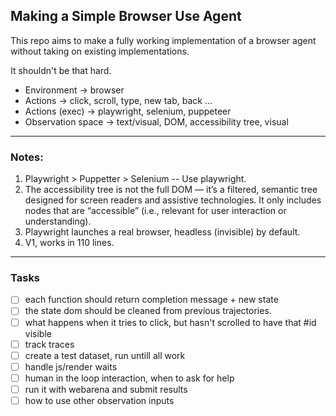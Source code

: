 ## Making a Simple Browser Use Agent

This repo aims to make a fully working implementation of a browser agent without taking on existing implementations.

It shouldn't be that hard.


- Environment -> browser
- Actions -> click, scroll, type, new tab, back ...
- Actions (exec) -> playwright, selenium, puppeteer
- Observation space -> text/visual, DOM, accessibility tree, visual


-----

### Notes:

1. Playwright > Puppetter > Selenium -- Use playwright.
2. The accessibility tree is not the full DOM — it’s a filtered, semantic tree designed for screen readers and assistive technologies. It only includes nodes that are “accessible” (i.e., relevant for user interaction or understanding).
3. Playwright launches a real browser, headless (invisible) by default.
4. V1, works in 110 lines.


------

### Tasks

- [ ] each function should return completion message + new state
- [ ] the state dom should be cleaned from previous trajectories.
- [ ] what happens when it tries to click, but hasn't scrolled to have that \#id visible
- [ ] track traces
- [ ] create a test dataset, run untill all work
- [ ] handle js/render waits
- [ ] human in the loop interaction, when to ask for help
- [ ] run it with webarena and submit results
- [ ] how to use other observation inputs